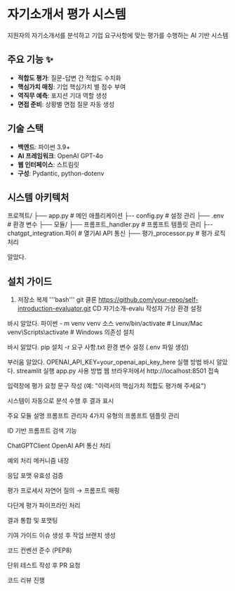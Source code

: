 # 자기소개서 평가 시스템 

지원자의 자기소개서를 분석하고 기업 요구사항에 맞는 평가를 수행하는 AI 기반 시스템

## 주요 기능 ✨
- **적합도 평가**: 질문-답변 간 적합도 수치화
- **핵심가치 매칭**: 기업 핵심가치 별 점수 부여
- **역직무 예측**: 포지션 기대 역할 생성
- **면접 준비**: 상황별 면접 질문 자동 생성

## 기술 스택 
- **백엔드**: 파이썬 3.9+
- **AI 프레임워크**: OpenAI GPT-4o
- **웹 인터페이스**: 스트림릿
- **구성**: Pydantic, python-dotenv



## 시스템 아키텍처 
프로젝트/
├── app.py # 메인 애플리케이션
├-- config.py # 설정 관리
├── .env # 환경 변수
├── 모듈/
├── 프롬프트_handler.py # 프롬프트 템플릿 관리
├-- chatgpt_integration.파이 # 열기AI API 통신
├── 평가_processor.py # 평가 로직 처리

알았다.


## 설치 가이드 
1. 저장소 복제
'''bash'''
git 클론 https://github.com/your-repo/self-introduction-evaluator.git
CD 자기소개-evalu 작성자
가상 환경 설정

바시
알았다.
파이썬 - m venv venv
소스 venv/bin/activate # Linux/Mac
venv\\Scripts\\activate # Windows
의존성 설치

바시
알았다.
pip 설치 -r 요구 사항.txt
환경 변수 설정 (.env 파일 생성)

부러움
알았다.
OPENAI_API_KEY=your_openai_api_key_here
실행 방법 
바시
알았다.
streamlit 실행 app.py
사용 방법 
웹 브라우저에서 http://localhost:8501 접속

입력창에 평가 요청 문구 작성 (예: "이력서의 핵심가치 적합도 평가해 주세요")

시스템이 자동으로 분석 수행 후 결과 표시

주요 모듈 설명 
프롬프트 관리자
4가지 유형의 프롬프트 템플릿 관리

ID 기반 프롬프트 검색 기능

ChatGPTClient
OpenAI API 통신 처리

예외 처리 메커니즘 내장

응답 포맷 유효성 검증

평가 프로세서
자연어 질의 → 프롬프트 매핑

다단계 평가 파이프라인 처리

결과 통합 및 포맷팅

기여 가이드 
이슈 생성 후 작업 브랜치 생성

코드 컨벤션 준수 (PEP8)

단위 테스트 작성 후 PR 요청

코드 리뷰 진행
